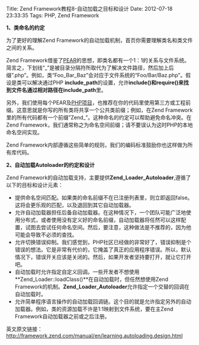 Title: Zend Framework教程8-自动加载之目标和设计
Date: 2012-07-18 23:33:35
Tags: PHP, Zend Framework


**1、类命名的约定**

为了更好的理解Zend Framework的自动加载机制，首页你需要理解类名和类文件之间的关系。

Zend Framework借鉴了[PEAR](http://pear.php.net/)的思想，即类名都有一个1：1的关系与文件系统。简言之，下划线“_”是被目录分隔符所取代为了解决文件路径，然后加上后缀”.php”。例如，类“Foo_Bar_Baz”会对应于文件系统的“Foo/Bar/Baz.php”。假设是类可以解决通过PHP **include_path**的设置，允许**include()**和**require()**来找到文件名通过相对路径在**include_path**里。

另外，我们使用每个PEAR及[PHP项目](http://php.net/userlandnaming.tips)，也推荐在你的代码里使用第三方或工程前缀。这意思就是你写的所有类将共享一个公共类前缀；例如，在Zend Framework里的所有代码都有一个前缀”Zend_”。这种命名的约定可以帮助避免命名冲突。在Zend Framework，我们通常称之为命名空间前缀；请不要误认为这时PHP的本地命名空间实现。

Zend Framework内部遵循这些简单的规则，我们的编码标准鼓励你也这样做为所有库代码。

**2、自动加载Autoloader的约定和设计**

Zend Framework的自动加载支持，主要提供**Zend_Loader_Autoloader**,遵循了以下的目标和设计元素：

  * 提供命名空间匹配。如果类的命名前缀不在已注册列表里，则立即返回false。这将会更乐观的匹配，以及退回到其它自动加载器。
  * 允许自动加载器担任后备自动加载器。在这种情况下，一个团队可能广泛地使用分布式，或者使用没有定义好的命名前缀，自动加载器将任然可以这样配置，试图去尝试任何命名空间。然后，要注意，这种做法是不推荐的，因为他可能会导致不必须的查找。
  * 允许切换错误抑制。我们感觉到，PHP社区已经做的非常好了，错误抑制是个错误的想法。它是非常有代价的，它掩盖了真正的应用程序错误。所以，默认情况下，错误开关应该是关闭的。然后，如果开发者坚持要打开，就让它打开吧。
  * 自动加载时允许指定自定义回调。一些开发者不想使用**Zend_Loader::loadClass()**在自动加载时，但任然想使用Zend Framework的机制。**Zend_Loader_Autoloader**允许指定一个交替的回调在自动加载时。
  * 允许简单程序语言操作的自动加载回调链。这个目的就是允许指定另外的自动加载器。例如，类的资源加载不许是1:1映射到文件系统，要在主Zend Framework自动加载器之前或之后注册。

英文原文链接：<http://framework.zend.com/manual/en/learning.autoloading.design.html>
